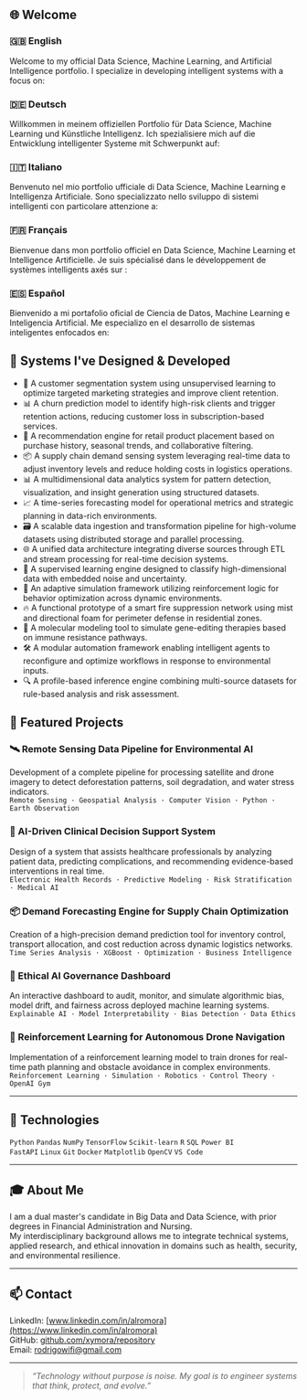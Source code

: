## 🌐 Welcome

### 🇬🇧 English  
Welcome to my official Data Science, Machine Learning, and Artificial Intelligence portfolio. I specialize in developing intelligent systems with a focus on:

### 🇩🇪 Deutsch  
Willkommen in meinem offiziellen Portfolio für Data Science, Machine Learning und Künstliche Intelligenz. Ich spezialisiere mich auf die Entwicklung intelligenter Systeme mit Schwerpunkt auf:

### 🇮🇹 Italiano  
Benvenuto nel mio portfolio ufficiale di Data Science, Machine Learning e Intelligenza Artificiale. Sono specializzato nello sviluppo di sistemi intelligenti con particolare attenzione a:

### 🇫🇷 Français  
Bienvenue dans mon portfolio officiel en Data Science, Machine Learning et Intelligence Artificielle. Je suis spécialisé dans le développement de systèmes intelligents axés sur :

### 🇪🇸 Español  
Bienvenido a mi portafolio oficial de Ciencia de Datos, Machine Learning e Inteligencia Artificial. Me especializo en el desarrollo de sistemas inteligentes enfocados en:

## 🧩 Systems I've Designed & Developed

- 💼 A customer segmentation system using unsupervised learning to optimize targeted marketing strategies and improve client retention.
- 📊 A churn prediction model to identify high-risk clients and trigger retention actions, reducing customer loss in subscription-based services.
- 🛒 A recommendation engine for retail product placement based on purchase history, seasonal trends, and collaborative filtering.
- 📦 A supply chain demand sensing system leveraging real-time data to adjust inventory levels and reduce holding costs in logistics operations.
- 📊 A multidimensional data analytics system for pattern detection, visualization, and insight generation using structured datasets.
- 📈 A time-series forecasting model for operational metrics and strategic planning in data-rich environments.
- 🗃️ A scalable data ingestion and transformation pipeline for high-volume datasets using distributed storage and parallel processing.
- 🌐 A unified data architecture integrating diverse sources through ETL and stream processing for real-time decision systems.
- 🧠 A supervised learning engine designed to classify high-dimensional data with embedded noise and uncertainty.
- 🤖 An adaptive simulation framework utilizing reinforcement logic for behavior optimization across dynamic environments.
- 🔥 A functional prototype of a smart fire suppression network using mist and directional foam for perimeter defense in residential zones.
- 🧬 A molecular modeling tool to simulate gene-editing therapies based on immune resistance pathways.
- 🛠️ A modular automation framework enabling intelligent agents to reconfigure and optimize workflows in response to environmental inputs.
- 🔍 A profile-based inference engine combining multi-source datasets for rule-based analysis and risk assessment.

## 🚀 Featured Projects

### 🛰️ Remote Sensing Data Pipeline for Environmental AI  
Development of a complete pipeline for processing satellite and drone imagery to detect deforestation patterns, soil degradation, and water stress indicators.  
`Remote Sensing · Geospatial Analysis · Computer Vision · Python · Earth Observation`

### 🏥 AI-Driven Clinical Decision Support System  
Design of a system that assists healthcare professionals by analyzing patient data, predicting complications, and recommending evidence-based interventions in real time.  
`Electronic Health Records · Predictive Modeling · Risk Stratification · Medical AI`

### 📦 Demand Forecasting Engine for Supply Chain Optimization  
Creation of a high-precision demand prediction tool for inventory control, transport allocation, and cost reduction across dynamic logistics networks.  
`Time Series Analysis · XGBoost · Optimization · Business Intelligence`

### 🧠 Ethical AI Governance Dashboard  
An interactive dashboard to audit, monitor, and simulate algorithmic bias, model drift, and fairness across deployed machine learning systems.  
`Explainable AI · Model Interpretability · Bias Detection · Data Ethics`

### 🎯 Reinforcement Learning for Autonomous Drone Navigation  
Implementation of a reinforcement learning model to train drones for real-time path planning and obstacle avoidance in complex environments.  
`Reinforcement Learning · Simulation · Robotics · Control Theory · OpenAI Gym`

---

## 🧰 Technologies

`Python` `Pandas` `NumPy` `TensorFlow` `Scikit-learn` `R` `SQL` `Power BI`  
`FastAPI` `Linux` `Git` `Docker` `Matplotlib` `OpenCV` `VS Code`

---

## 🎓 About Me

I am a dual master's candidate in Big Data and Data Science, with prior degrees in Financial Administration and Nursing.  
My interdisciplinary background allows me to integrate technical systems, applied research, and ethical innovation in domains such as health, security, and environmental resilience.

---

## 📫 Contact

LinkedIn: [www.linkedin.com/in/alromora](https://www.linkedin.com/in/alromora)  
GitHub: [github.com/xymora/repository](https://github.com/xymora/repository)  
Email: [rodrigowifi@gmail.com](mailto:rodrigowifi@gmail.com)

---

> *“Technology without purpose is noise. My goal is to engineer systems that think, protect, and evolve.”*
